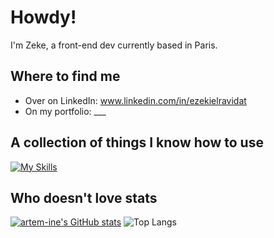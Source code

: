 
# Howdy!

I'm Zeke, a front-end dev currently based in Paris.


## Where to find me

- Over on LinkedIn: www.linkedin.com/in/ezekielravidat
- On my portfolio: ___

## A collection of things I know how to use

[![My Skills](https://skillicons.dev/icons?i=js,html,css,ruby,react,vite,bootstrap,heroku,latex,mysql,postgres,rails,regex,sass,sqlite,tailwind,vscode,wordpress,python)](https://skillicons.dev)

## Who doesn't love stats

[![artem-ine's GitHub stats](https://github-readme-stats.vercel.app/api?username=artem-ine&hide_rank=true)](https://github.com/artem-ine/github-readme-stats)
![Top Langs](https://github-readme-stats.vercel.app/api/top-langs/?username=artem-ine&&layout=donut)
